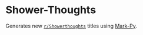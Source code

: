 # Shower-Thoughts
Generates new [`r/Showerthoughts`](https://www.reddit.com/r/Showerthoughts/top/) titles using [Mark-Py](https://github.com/ollybritton/Mark-Py).
